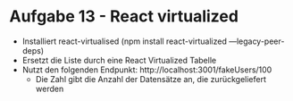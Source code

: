 # Aufgabe 13 - React virtualized

- Installiert react-virtualised (npm install react-virtualized —legacy-peer-deps)
- Ersetzt die Liste durch eine React Virtualized Tabelle
- Nutzt den folgenden Endpunkt: http://localhost:3001/fakeUsers/100
  - Die Zahl gibt die Anzahl der Datensätze an, die zurückgeliefert werden
